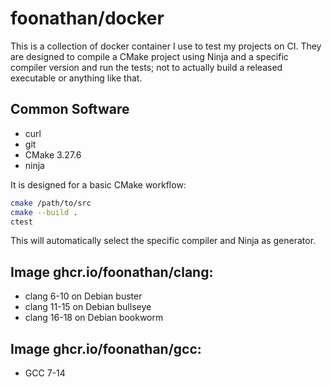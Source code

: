 # foonathan/docker

This is a collection of docker container I use to test my projects on CI.
They are designed to compile a CMake project using Ninja and a specific compiler version and run the tests;
not to actually build a released executable or anything like that.

## Common Software

* curl
* git
* CMake 3.27.6
* ninja

It is designed for a basic CMake workflow:

```sh
cmake /path/to/src
cmake --build .
ctest
```

This will automatically select the specific compiler and Ninja as generator.

## Image ghcr.io/foonathan/clang:<version>

* clang 6-10 on Debian buster
* clang 11-15 on Debian bullseye
* clang 16-18 on Debian bookworm

## Image ghcr.io/foonathan/gcc:<version>

* GCC 7-14

